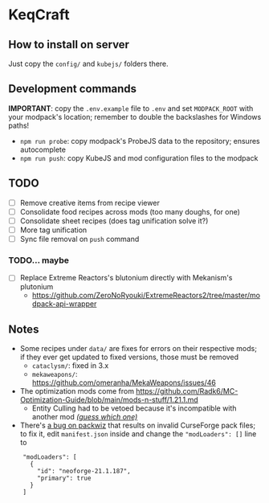 KeqCraft
========

## How to install on server

Just copy the `config/` and `kubejs/` folders there.

## Development commands

**IMPORTANT**: copy the `.env.example` file to `.env` and set `MODPACK_ROOT` with your modpack's location; remember to double the backslashes for Windows paths!

- `npm run probe`: copy modpack's ProbeJS data to the repository; ensures autocomplete
- `npm run push`: copy KubeJS and mod configuration files to the modpack

## TODO

- [ ] Remove creative items from recipe viewer
- [ ] Consolidate food recipes across mods (too many doughs, for one)
- [ ] Consolidate sheet recipes (does tag unification solve it?)
- [ ] More tag unification
- [ ] Sync file removal on `push` command

### TODO... maybe

- [ ] Replace Extreme Reactors's blutonium directly with Mekanism's plutonium
  - https://github.com/ZeroNoRyouki/ExtremeReactors2/tree/master/modpack-api-wrapper

## Notes

- Some recipes under `data/` are fixes for errors on their respective mods; if they ever get updated to fixed versions, those must be removed
  - `cataclysm/`: fixed in 3.x
  - `mekaweapons/`: https://github.com/omeranha/MekaWeapons/issues/46
- The optimization mods come from https://github.com/Radk6/MC-Optimization-Guide/blob/main/mods-n-stuff/1.21.1.md
  - Entity Culling had to be vetoed because it's incompatible with another mod *[(guess which one)](https://github.com/CaffeineMC/sodium/issues/2985)*
- There's [a bug on packwiz](https://github.com/packwiz/packwiz/issues/295) that results on invalid CurseForge pack files; to fix it, edit `manifest.json` inside and change the `"modLoaders": []` line to
```
    "modLoaders": [
      {
        "id": "neoforge-21.1.187",
        "primary": true
      }
    ]
```